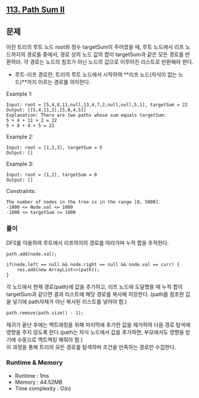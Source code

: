 [113. Path Sum II](https://leetcode.com/problems/path-sum-ii/)
---

## 문제
이진 트리의 루트 노드 root와 정수 targetSum이 주어졌을 때,
루트 노드에서 리프 노드까지의 경로들 중에서, 경로 상의 노드 값의 합이 targetSum과 같은 모든 경로를 반환하라.
각 경로는 노드의 참조가 아닌 노드의 값으로 이루어진 리스트로 반환해야 한다.

- 루트-리프 경로란, 트리의 루트 노드에서 시작하여 **리프 노드(자식이 없는 노드)**까지 이르는 경로를 의미한다.

Example 1:
```
Input: root = [5,4,8,11,null,13,4,7,2,null,null,5,1], targetSum = 22
Output: [[5,4,11,2],[5,8,4,5]]
Explanation: There are two paths whose sum equals targetSum:
5 + 4 + 11 + 2 = 22
5 + 8 + 4 + 5 = 22
```
Example 2:
```
Input: root = [1,2,3], targetSum = 5
Output: []
```
Example 3:
```
Input: root = [1,2], targetSum = 0
Output: []
``` 

Constraints:
```
The number of nodes in the tree is in the range [0, 5000].
-1000 <= Node.val <= 1000
-1000 <= targetSum <= 1000
```

### 풀이
DFS를 이용하여 루트에서 리프까지의 경로를 따라가며 누적 합을 추적한다.

```
path.add(node.val);

if(node.left == null && node.right == null && node.val == curr) {
    res.add(new ArrayList<>(path));
}
```
각 노드에서 현재 경로(path)에 값을 추가하고, 리프 노드에 도달했을 때 누적 합이 targetSum과 같으면 결과 리스트에 해당 경로를 복사해 저장한다. (path를 참조한 값을 넣기에 path자체가 아닌 복사된 리스트를 넣어야 함.) 

```
path.remove(path.size() - 1);
```
재귀가 끝난 후에는 백트래킹을 위해 마지막에 추가한 값을 제거하여 다음 경로 탐색에 영향을 주지 않도록 한다.(path는 자식 노드에서 값을 추가하면, 부모에서도 영향을 받기에 수동으로 백트랙킹 해줘야 함.)<br>
이 과정을 통해 트리의 모든 경로를 탐색하며 조건을 만족하는 경로만 수집한다.

### Runtime & Memory
- Runtime
    : 1ms
- Memory
    : 44.52MB
- Time complexity
    : O(n)